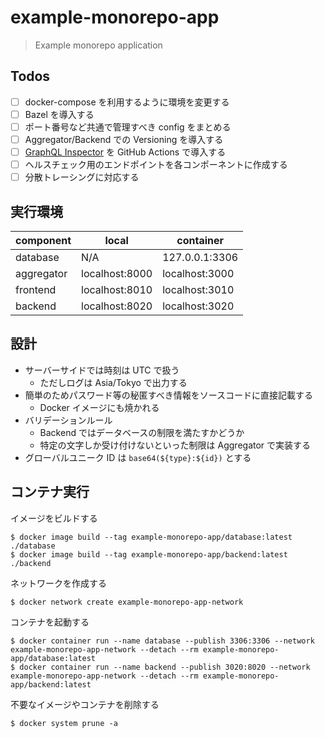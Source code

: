 # example-monorepo-app

> Example monorepo application

## Todos

- [ ] docker-compose を利用するように環境を変更する
- [ ] Bazel を導入する
- [ ] ポート番号など共通で管理すべき config をまとめる
- [ ] Aggregator/Backend での Versioning を導入する
- [ ] [GraphQL Inspector](https://github.com/kamilkisiela/graphql-inspector) を GitHub Actions で導入する
- [ ] ヘルスチェック用のエンドポイントを各コンポーネントに作成する
- [ ] 分散トレーシングに対応する

## 実行環境

| component  | local          | container      |
| ---------- | -------------- | -------------- |
| database   | N/A            | 127.0.0.1:3306 |
| aggregator | localhost:8000 | localhost:3000 |
| frontend   | localhost:8010 | localhost:3010 |
| backend    | localhost:8020 | localhost:3020 |

## 設計

- サーバーサイドでは時刻は UTC で扱う
  - ただしログは Asia/Tokyo で出力する
- 簡単のためパスワード等の秘匿すべき情報をソースコードに直接記載する
  - Docker イメージにも焼かれる
- バリデーションルール
  - Backend ではデータベースの制限を満たすかどうか
  - 特定の文字しか受け付けないといった制限は Aggregator で実装する
- グローバルユニーク ID は `base64(${type}:${id})` とする

## コンテナ実行

イメージをビルドする

```shell
$ docker image build --tag example-monorepo-app/database:latest ./database
$ docker image build --tag example-monorepo-app/backend:latest ./backend
```

ネットワークを作成する

```shell
$ docker network create example-monorepo-app-network
```

コンテナを起動する

```shell
$ docker container run --name database --publish 3306:3306 --network example-monorepo-app-network --detach --rm example-monorepo-app/database:latest
$ docker container run --name backend --publish 3020:8020 --network example-monorepo-app-network --detach --rm example-monorepo-app/backend:latest
```

不要なイメージやコンテナを削除する

```shell
$ docker system prune -a
```
